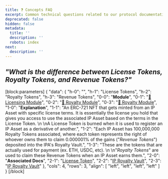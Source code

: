 ```yaml
---
title: ❓ Concepts FAQ
excerpt: Common technical questions related to our protocol documentation.
deprecated: false
hidden: false
metadata:
  title: ''
  description: ''
  robots: index
next:
  description: ''
---
```

## _"What is the difference between License Tokens, Royalty Tokens, and Revenue Tokens?"_

[block:parameters]
{
  "data": {
    "h-0": "",
    "h-1": "License Tokens",
    "h-2": "Royalty Tokens",
    "h-3": "Revenue Tokens",
    "0-0": "**Module**",
    "0-1": "[📜 Licensing Module](doc:licensing-module)",
    "0-2": "[💸 Royalty Module](doc:royalty-module)",
    "0-3": "[💸 Royalty Module](doc:royalty-module)",
    "1-0": "**Explanation**",
    "1-1": "An ERC-721 NFT that gets minted from an IP Asset with specific license terms. It is essentially the license you hold that gives you access to use the associated IP Asset based on the terms in the License Token.  \n  \nA License Token is burned when it is used to register an IP Asset as a derivative of another.",
    "1-2": "Each IP Asset has 100,000,000 Royalty Tokens associated, where each token represents the right of whoever owns them to claim 0.000001% of the gains (\"_Revenue Tokens_\") deposited into the IPA's Royalty Vault.",
    "1-3": "These are the tokens that are actually used for payment (ex. ETH, USDC, etc).  \n  \n\"_Royalty Tokens_\" are used to claim these Revenue Tokens when an IP Asset earns them.",
    "2-0": "**Associated Docs**",
    "2-1": "[License Token](doc:license-token)",
    "2-2": "[IP Royalty Vault](doc:ip-royalty-vault)",
    "2-3": "[IP Royalty Vault](doc:ip-royalty-vault)"
  },
  "cols": 4,
  "rows": 3,
  "align": [
    "left",
    "left",
    "left",
    "left"
  ]
}
[/block]